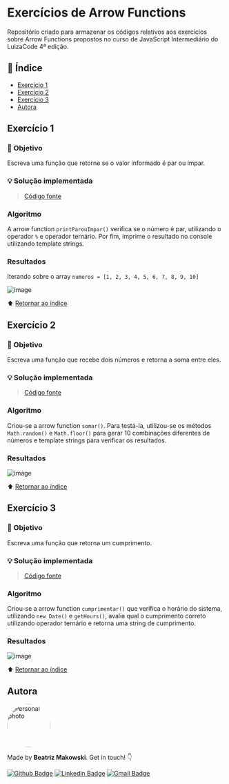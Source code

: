 # Exercícios de Arrow Functions

Repositório criado para armazenar os códigos relativos aos exercícios sobre Arrow Functions propostos no curso de JavaScript Intermediário do LuizaCode 4ª edição.

## :open_book: Índice
* [Exercício 1](#exercício-1)
* [Exercício 2](#exercício-2)
* [Exercício 3](#exercício-3)
* [Autora](#autora)

## Exercício 1

### :dart: Objetivo
Escreva uma função que retorne se o valor informado é par ou ímpar.

### :bulb: Solução implementada

> [Código fonte](https://github.com/beatrizmakowski/Luiza-Code-4ed/blob/main/javascript-intermediario/arrow-functions/exercicio1.js)

### Algoritmo
A arrow function ``printParouImpar()`` verifica se o número é par, utilizando o operador ``%`` e operador ternário. Por fim, imprime o resultado no console utilizando template strings.

### Resultados
Iterando sobre o array ``numeros = [1, 2, 3, 4, 5, 6, 7, 8, 9, 10]``

![image](https://user-images.githubusercontent.com/86008015/165990500-82bc7355-2b2f-4e46-9a1b-67c48c2220ce.png)

:arrow_up: [Retornar ao índice](#open_book-índice)


## Exercício 2

### :dart: Objetivo
Escreva uma função que recebe dois números e retorna a soma entre eles.

### :bulb: Solução implementada

> [Código fonte](https://github.com/beatrizmakowski/Luiza-Code-4ed/blob/main/javascript-intermediario/arrow-functions/exercicio2.js)

### Algoritmo
Criou-se a arrow function ``somar()``. Para testá-la, utilizou-se os métodos ``Math.random()`` e ``Math.floor()`` para gerar 10 combinações diferentes de
números e template strings para verificar os resultados.

### Resultados

![image](https://user-images.githubusercontent.com/86008015/165990985-48f67a17-f55d-4031-937f-faf2a20b7abe.png)

:arrow_up: [Retornar ao índice](#open_book-índice)

## Exercício 3
### :dart: Objetivo
Escreva uma função que retorna um cumprimento.

### :bulb: Solução implementada

> [Código fonte](https://github.com/beatrizmakowski/Luiza-Code-4ed/blob/main/javascript-intermediario/arrow-functions/exercicio3.js)

### Algoritmo
Criou-se a arrow function ``cumprimentar()`` que verifica o horário do sistema, utilizando ``new Date()`` e ``getHours()``, avalia qual o cumprimento correto
utilizando operador ternário e retorna uma string de cumprimento.

### Resultados

![image](https://user-images.githubusercontent.com/86008015/165991281-b929c433-4b67-4b2e-8a8a-01f561497387.png)

:arrow_up: [Retornar ao índice](#open_book-índice)
## Autora

<a href="https://github.com/beatrizmakowski"> <img style="border-radius: 50%" src="https://avatars.githubusercontent.com/u/86008015?v=4" width="100px;" alt="Personal photo"/> </a>

Made by **Beatriz Makowski**. Get in touch! 👇

[![Github Badge](https://img.shields.io/badge/-GitHub-black?style=flat-square&logo=Github&logoColor=white&link=https://github.com/beatrizmakowski)](https://github.com/beatrizmakowski)
[![Linkedin Badge](https://img.shields.io/badge/-LinkedIn-blue?style=flat-square&logo=Linkedin&logoColor=white&link=https://www.linkedin.com/in/beatriz-makowski/)](https://www.linkedin.com/in/beatriz-makowski/)
[![Gmail Badge](https://img.shields.io/badge/-Gmail-c14438?style=flat-square&logo=Gmail&logoColor=white&link=mailto:bemakow@gmail.com)](mailto:bemakow@gmail.com)

